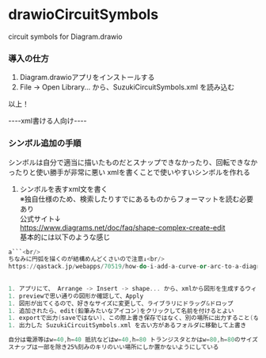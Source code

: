 # drawioCircuitSymbols
circuit symbols for Diagram.drawio

### 導入の仕方
1. Diagram.drawioアプリをインストールする
1. File -> Open Library... から、SuzukiCircuitSymbols.xml を読み込む

以上！

----xml書ける人向け----
### シンボル追加の手順
シンボルは自分で適当に描いたものだとスナップできなかったり、回転できなかったりと使い勝手が非常に悪い
xmlを書くことで使いやすいシンボルを作れる

1. シンボルを表すxml文を書く<br/>
※独自仕様のため、検索したりすでにあるものからフォーマットを読む必要あり<br/>
公式サイト↓<br/>
https://www.diagrams.net/doc/faq/shape-complex-create-edit<br/>
基本的には以下のような感じ<br/>
```a
a```<br/>
ちなみに円弧を描くのが結構めんどくさいので注意↓<br/>
https://qastack.jp/webapps/70519/how-do-i-add-a-curve-or-arc-to-a-diagram-on-draw-io<br/>
  
  
1. アプリにて、 Arrange -> Insert -> shape... から、xmlから図形を生成するウィンドウが開く
1. previewで思い通りの図形か確認して、Apply
1. 図形が出てくるので、好きなサイズに変更して、ライブラリにドラッグ&ドロップ
1. 追加されたら、edit(鉛筆みたいなアイコン)をクリックして名前を付けるとよい
1. exportで出力(saveではない)、この際上書き保存ではなく、別の場所に出力すること(なんかバグでフリーズする)
1. 出力した SuzukiCircuitSymbols.xml を古い方があるフォルダに移動して上書き

自分は電源等はw=40,h=40 抵抗などはw=40,h=80 トランジスタとかはw=80,h=80のサイズで統一<br/>
スナップは一部を除き25%刻みのキリのいい場所にしか置かないようにしている
